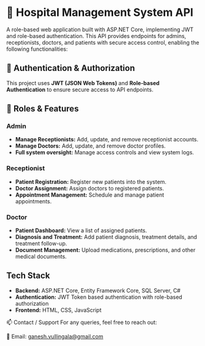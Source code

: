 # 🏥 Hospital Management System API

A role-based web application built with ASP.NET Core, implementing JWT and role-based authentication. This API provides endpoints for admins, receptionists, doctors, and patients with secure access control, enabling the following functionalities:

## 🔐 Authentication & Authorization

This project uses **JWT (JSON Web Tokens)** and **Role-based Authentication** to ensure secure access to API endpoints.


## 🚻 Roles & Features

### Admin
- **Manage Receptionists:** Add, update, and remove receptionist accounts.
- **Manage Doctors:** Add, update, and remove doctor profiles.
- **Full system oversight:** Manage access controls and view system logs.

### Receptionist
- **Patient Registration:** Register new patients into the system.
- **Doctor Assignment:** Assign doctors to registered patients.
- **Appointment Management:** Schedule and manage patient appointments.

### Doctor
- **Patient Dashboard:** View a list of assigned patients.
- **Diagnosis and Treatment:** Add patient diagnosis, treatment details, and treatment follow-up.
- **Document Management:** Upload medications, prescriptions, and other medical documents.

## Tech Stack

- **Backend:** ASP.NET Core, Entity Framework Core, SQL Server, C#
- **Authentication:** JWT Token based authentication with role-based authorization
- **Frontend:** HTML, CSS, JavaScript

📫 Contact / Support
For any queries, feel free to reach out:

📧 Email: ganesh.vullingala@gmail.com
